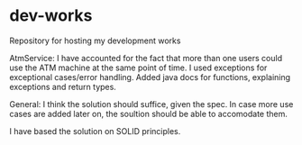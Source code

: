 # dev-works
Repository for hosting my development works

AtmService: I have accounted for the fact that more than one users could use the ATM machine at the same point of time. I used exceptions for exceptional cases/error handling. Added java docs for functions, explaining exceptions and return types.

General:  I think the solution should suffice, given the spec. In case more use cases are added later on, the soultion should be able to accomodate them.

I have based the solution on SOLID principles.
